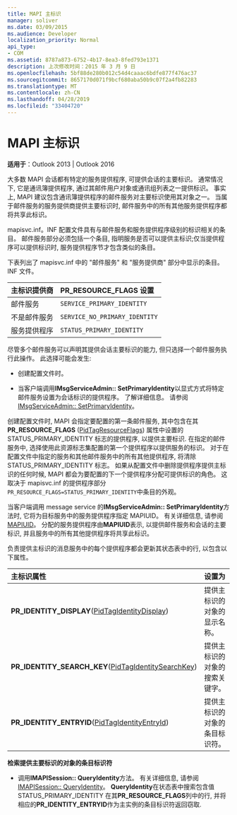 ```yaml
---
title: MAPI 主标识
manager: soliver
ms.date: 03/09/2015
ms.audience: Developer
localization_priority: Normal
api_type:
- COM
ms.assetid: 8787a873-6752-4b17-8ea3-8fed793e1371
description: 上次修改时间：2015 年 3 月 9 日
ms.openlocfilehash: 5bf88de280b012c54d4caaac6bdfe877f476ac37
ms.sourcegitcommit: 8657170d071f9bcf680aba50b9c07f2a4fb82283
ms.translationtype: MT
ms.contentlocale: zh-CN
ms.lasthandoff: 04/28/2019
ms.locfileid: "33404720"
---
```

# <a name="mapi-primary-identity"></a>MAPI 主标识

  
  
**适用于**：Outlook 2013 | Outlook 2016 
  
大多数 MAPI 会话都有特定的服务提供程序, 可提供会话的主要标识。 通常情况下, 它是通讯簿提供程序, 通过其邮件用户对象或通讯组列表之一提供标识。 事实上, MAPI 建议包含通讯簿提供程序的邮件服务对主要标识使用其对象之一。 当属于邮件服务的服务提供商提供主要标识时, 邮件服务中的所有其他服务提供程序都将共享此标识。
  
mapisvc.inf。INF 配置文件具有与邮件服务和服务提供程序级别的标识相关的条目。 邮件服务部分必须包括一个条目, 指明服务是否可以提供主标识;仅当提供程序可以提供标识时, 服务提供程序节才包含类似的条目。
  
下表列出了 mapisvc.inf 中的 "邮件服务" 和 "服务提供商" 部分中显示的条目。INF 文件。
  
|**主标识提供商**|**PR_RESOURCE_FLAGS 设置**|
|:-----|:-----|
|邮件服务  <br/> | `SERVICE_PRIMARY_IDENTITY` <br/> |
|不是邮件服务  <br/> | `SERVICE_NO_PRIMARY_IDENTITY` <br/> |
|服务提供程序  <br/> | `STATUS_PRIMARY_IDENTITY` <br/> |
   
尽管多个邮件服务可以声明其提供会话主要标识的能力, 但只选择一个邮件服务执行此操作。 此选择可能会发生:
  
- 创建配置文件时。
    
- 当客户端调用**IMsgServiceAdmin:: SetPrimaryIdentity**以显式方式将特定邮件服务设置为会话标识的提供程序。 了解详细信息。 请参阅[IMsgServiceAdmin:: SetPrimaryIdentity](imsgserviceadmin-setprimaryidentity.md)。
    
创建配置文件时, MAPI 会指定要配置的第一条邮件服务, 其中包含在其**PR_RESOURCE_FLAGS** ([PidTagResourceFlags](pidtagresourceflags-canonical-property.md)) 属性中设置的 STATUS_PRIMARY_IDENTITY 标志的提供程序, 以提供主要标识. 在指定的邮件服务中, 选择使用此资源标志集配置的第一个提供程序以提供服务的标识。 对于在配置文件中指定的服务和其他邮件服务中的所有其他提供程序, 将清除 STATUS_PRIMARY_IDENTITY 标志。 如果从配置文件中删除提供程序提供主标识的任何时候, MAPI 都会为要配置的下一个提供程序分配可提供标识的角色。 这取决于 mapisvc.inf 的提供程序部分`PR_RESOURCE_FLAGS=STATUS_PRIMARY_IDENTITY`中条目的外观。 
  
当客户端调用 message service 的**IMsgServiceAdmin:: SetPrimaryIdentity**方法时, 它将为目标服务中的服务提供程序指定 MAPIUID。 有关详细信息, 请参阅[MAPIUID](mapiuid.md)。 分配的服务提供程序由**MAPIUID**表示, 以提供邮件服务和会话的主要标识, 并且服务中的所有其他提供程序将共享此标识。 
  
负责提供主标识的消息服务中的每个提供程序都会更新其状态表中的行, 以包含以下属性。
  
|**主标识属性**|**设置为**|
|:-----|:-----|
|**PR_IDENTITY_DISPLAY**([PidTagIdentityDisplay](pidtagidentitydisplay-canonical-property.md))  <br/> |提供主标识的对象的显示名称。  <br/> |
|**PR_IDENTITY_SEARCH_KEY**([PidTagIdentitySearchKey](pidtagidentitysearchkey-canonical-property.md))  <br/> |提供主标识的对象的搜索关键字。  <br/> |
|**PR_IDENTITY_ENTRYID**([PidTagIdentityEntryId](pidtagidentityentryid-canonical-property.md))  <br/> |提供主标识的对象的条目标识符。  <br/> |
   
 **检索提供主要标识的对象的条目标识符**
  
- 调用**IMAPISession:: QueryIdentity**方法。 有关详细信息, 请参阅[IMAPISession:: QueryIdentity](imapisession-queryidentity.md)。 **QueryIdentity**在状态表中搜索包含值 STATUS_PRIMARY_IDENTITY 在其**PR_RESOURCE_FLAGS**列中的行, 并将相应的**PR_IDENTITY_ENTRYID**作为主实例的条目标识符返回窃取. 
    

